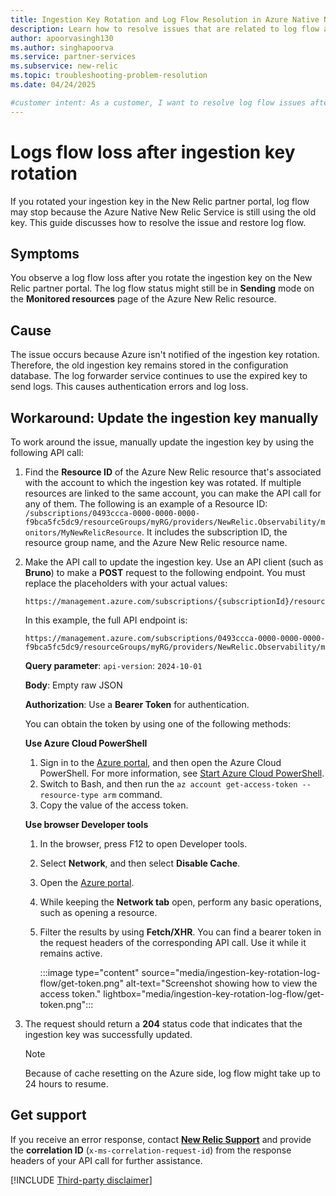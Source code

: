```yaml
---
title: Ingestion Key Rotation and Log Flow Resolution in Azure Native New Relic Service
description: Learn how to resolve issues that are related to log flow after an ingestion key rotation in New Relic.
author: apoorvasingh130
ms.author: singhapoorva
ms.service: partner-services
ms.subservice: new-relic
ms.topic: troubleshooting-problem-resolution
ms.date: 04/24/2025

#customer intent: As a customer, I want to resolve log flow issues after ingestion key rotation so that my logs can continue flowing from Azure to New Relic without disruptions.
---
```


# Logs flow loss after ingestion key rotation

If you rotated your ingestion key in the New Relic partner portal, log flow may stop because the Azure Native New Relic Service is still using the old key. This guide discusses how to resolve the issue and restore log flow.

## Symptoms

You observe a log flow loss after you rotate the ingestion key on the New Relic partner portal. The log flow status might still be in **Sending** mode on the **Monitored resources** page of the Azure New Relic resource.

## Cause

The issue occurs because Azure isn't notified of the ingestion key rotation. Therefore, the old ingestion key remains stored in the configuration database. The log forwarder service continues to use the expired key to send logs. This causes authentication errors and log loss.

## Workaround: Update the ingestion key manually

To work around the issue, manually update the ingestion key by using the following API call:

1. Find the **Resource ID** of the Azure New Relic resource that's associated with the account to which the ingestion key was rotated. If multiple resources are linked to the same account, you can make the API call for any of them. The following is an example of a Resource ID: `/subscriptions/0493ccca-0000-0000-0000-f9bca5fc5dc9/resourceGroups/myRG/providers/NewRelic.Observability/monitors/MyNewRelicResource`.
  It includes the subscription ID, the resource group name, and the Azure New Relic resource name.

4. Make the API call to update the ingestion key. Use an API client (such as **Bruno**) to make a **POST** request to the following endpoint. You must replace the placeholders with your actual values:

     ```HTTP
     https://management.azure.com/subscriptions/{subscriptionId}/resourceGroups/{resourceGroupName}/providers/NewRelic.Observability/monitors/{AzureNewRelicResourceName}/refreshIngestionKey
     ```
     In this example, the full API endpoint is:
     ```HTTP
     https://management.azure.com/subscriptions/0493ccca-0000-0000-0000-f9bca5fc5dc9/resourceGroups/myRG/providers/NewRelic.Observability/monitors/MyNewRelicResource/refreshIngestionKey
     ```

     **Query parameter**: `api-version`: `2024-10-01`

     **Body**: Empty raw JSON

     **Authorization**: Use a **Bearer Token** for authentication.
     
     You can obtain the token by using one of the following methods:

     **Use Azure Cloud PowerShell**

     1. Sign in to the [Azure portal](https://portal.azure.com), and then open the Azure Cloud PowerShell. For more information, see [Start Azure Cloud PowerShell](/azure/cloud-shell/get-started/classic?tabs=azurecli#start-cloud-shell).
     2. Switch to Bash, and then run the `az account get-access-token --resource-type arm` command.
     3. Copy the value of the access token. 

     **Use browser Developer tools**
   
      1. In the browser, press F12 to open Developer tools.
      2. Select **Network**, and then select **Disable Cache**.
      1. Open the [Azure portal](https://portal.azure.com).
      2. While keeping the **Network tab** open, perform any basic operations, such as opening a resource.
      1. Filter the results by using **Fetch/XHR**. You can find a bearer token in the request headers of the corresponding API call. Use it while it remains active.
      
         :::image type="content" source="media/ingestion-key-rotation-log-flow/get-token.png" alt-text="Screenshot showing how to view the access token." lightbox="media/ingestion-key-rotation-log-flow/get-token.png":::
6. The request should return a **204** status code that indicates that the ingestion key was successfully updated.
   
    > [!NOTE]
    > Because of cache resetting on the Azure side, log flow might take up to 24 hours to resume.

## Get support

If you receive an error response, contact [**New Relic Support**](https://support.newrelic.com/s/) and provide the **correlation ID** (`x-ms-correlation-request-id`) from the response headers of your API call for further assistance.

[!INCLUDE [Third-party disclaimer](../../includes/third-party-disclaimer.md)]
